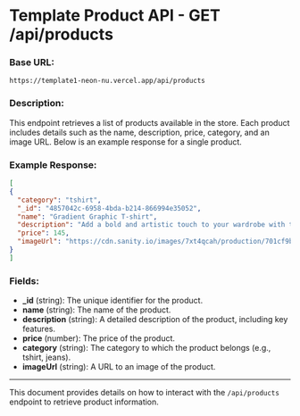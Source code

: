 # **Template Product API - GET /api/products**

### **Base URL:**
```
https://template1-neon-nu.vercel.app/api/products
```

### **Description:**
This endpoint retrieves a list of products available in the store. Each product includes details such as the name, description, price, category, and an image URL. Below is an example response for a single product.

### **Example Response:**
```json
[
{
  "category": "tshirt",
  "_id": "4857042c-6958-4bda-b214-866994e35052",
  "name": "Gradient Graphic T-shirt",
  "description": "Add a bold and artistic touch to your wardrobe with this unique graphic t-shirt. Featuring an eye-catching abstract swirl design in vibrant colors, it exudes energy and individuality. The \"Just Walk Forward\" slogan adds a motivational element, making this tee perfect for those who love to express themselves.\n\nKey Features:\n\nHigh-quality fabric for ultimate comfort and durability\nModern, unisex design suitable for casual outings or statement looks\nRelaxed fit with a classic crew neckline\nUnique printed details for a one-of-a-kind style\nPair it with jeans, joggers, or shorts to create a standout look!",
  "price": 145,
  "imageUrl": "https://cdn.sanity.io/images/7xt4qcah/production/701cf9bdf7e58564aae72eb5b76896f02a1d4115-295x298.png"
}
]
```

### **Fields:**
- **_id** (string): The unique identifier for the product.
- **name** (string): The name of the product.
- **description** (string): A detailed description of the product, including key features.
- **price** (number): The price of the product.
- **category** (string): The category to which the product belongs (e.g., tshirt, jeans).
- **imageUrl** (string): A URL to an image of the product.

--- 

This document provides details on how to interact with the `/api/products` endpoint to retrieve product information.
